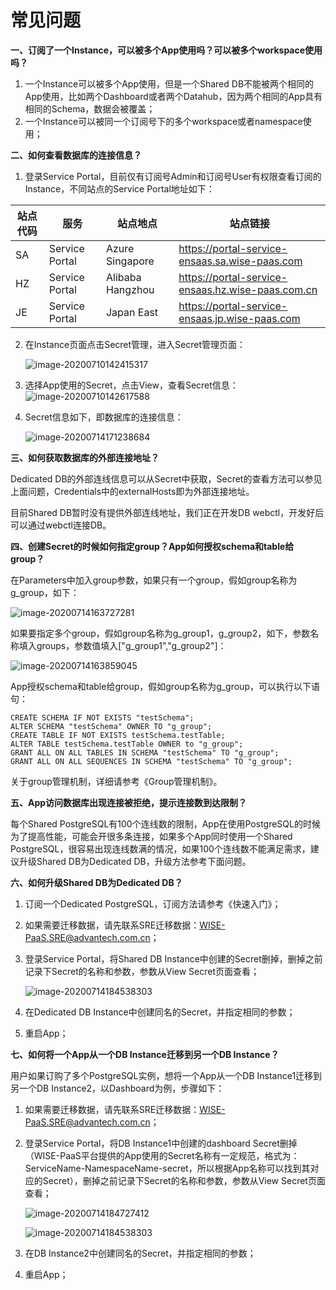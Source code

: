 # 常见问题

**一、订阅了一个Instance，可以被多个App使用吗？可以被多个workspace使用吗？**

1. 一个Instance可以被多个App使用，但是一个Shared DB不能被两个相同的App使用，比如两个Dashboard或者两个Datahub，因为两个相同的App具有相同的Schema，数据会被覆盖；
2. 一个Instance可以被同一个订阅号下的多个workspace或者namespace使用；

**二、如何查看数据库的连接信息？**

1. 登录Service Portal，目前仅有订阅号Admin和订阅号User有权限查看订阅的Instance，不同站点的Service Portal地址如下：

| 站点代码 | 服务           | 站点地点          | 站点链接                                          |
| -------- | -------------- | ----------------- | ------------------------------------------------- |
| SA       | Service Portal | Azure Singapore   | https://portal-service-ensaas.sa.wise-paas.com    |
| HZ       | Service Portal | Alibaba  Hangzhou | https://portal-service-ensaas.hz.wise-paas.com.cn |
| JE       | Service Portal | Japan East        | https://portal-service-ensaas.jp.wise-paas.com    |

2. 在Instance页面点击Secret管理，进入Secret管理页面：

   ![image-20200710142415317](../uploads/images/PostgreSQL/image-20200710142415317.png)

3. 选择App使用的Secret，点击View，查看Secret信息：	![image-20200710142617588](../uploads/images/PostgreSQL/image-20200710142617588.png)

4. Secret信息如下，即数据库的连接信息：

   ![image-20200714171238684](../uploads/images/PostgreSQL/image-20200714171238684.png)

**三、如何获取数据库的外部连接地址？**

Dedicated DB的外部连线信息可以从Secret中获取，Secret的查看方法可以参见上面问题，Credentials中的externalHosts即为外部连接地址。

目前Shared DB暂时没有提供外部连线地址，我们正在开发DB webctl，开发好后可以通过webctl连接DB。

**四、创建Secret的时候如何指定group？App如何授权schema和table给group？**

在Parameters中加入group参数，如果只有一个group，假如group名称为g_group，如下：

![image-20200714163727281](../uploads/images/PostgreSQL/image-20200714163727281.png)

如果要指定多个group，假如group名称为g_group1，g_group2，如下，参数名称填入groups，参数值填入["g_group1","g_group2"]：

![image-20200714163859045](../uploads/images/PostgreSQL/image-20200714163859045.png)

App授权schema和table给group，假如group名称为g_group，可以执行以下语句：

```
CREATE SCHEMA IF NOT EXISTS "testSchema";
ALTER SCHEMA "testSchema" OWNER TO "g_group";
CREATE TABLE IF NOT EXISTS testSchema.testTable;
ALTER TABLE testSchema.testTable OWNER to "g_group";
GRANT ALL ON ALL TABLES IN SCHEMA "testSchema" TO "g_group";
GRANT ALL ON ALL SEQUENCES IN SCHEMA "testSchema" TO "g_group"; 
```

关于group管理机制，详细请参考《Group管理机制》。

**五、App访问数据库出现连接被拒绝，提示连接数到达限制？** 

每个Shared PostgreSQL有100个连线数的限制，App在使用PostgreSQL的时候为了提高性能，可能会开很多条连接，如果多个App同时使用一个Shared PostgreSQL，很容易出现连线数满的情况，如果100个连线数不能满足需求，建议升级Shared DB为Dedicated DB，升级方法参考下面问题。

**六、如何升级Shared DB为Dedicated DB？** 

1. 订阅一个Dedicated PostgreSQL，订阅方法请参考《快速入门》；

2. 如果需要迁移数据，请先联系SRE迁移数据：WISE-PaaS.SRE@advantech.com.cn；

3. 登录Service Portal，将Shared DB Instance中创建的Secret删掉，删掉之前记录下Secret的名称和参数，参数从View Secret页面查看；

   ![image-20200714184538303](../uploads/images/PostgreSQL/image-20200714184538303.png)

4. 在Dedicated DB Instance中创建同名的Secret，并指定相同的参数；

5. 重启App；

**七、如何将一个App从一个DB Instance迁移到另一个DB Instance？** 

用户如果订购了多个PostgreSQL实例，想将一个App从一个DB Instance1迁移到另一个DB Instance2，以Dashboard为例，步骤如下：

1. 如果需要迁移数据，请先联系SRE迁移数据：WISE-PaaS.SRE@advantech.com.cn；

2. 登录Service Portal，将DB Instance1中创建的dashboard Secret删掉（WISE-PaaS平台提供的App使用的Secret名称有一定规范，格式为：ServiceName-NamespaceName-secret，所以根据App名称可以找到其对应的Secret），删掉之前记录下Secret的名称和参数，参数从View Secret页面查看；

   ![image-20200714184727412](../uploads/images/PostgreSQL/image-20200714184727412.png)

   ![image-20200714184538303](../uploads/images/PostgreSQL/image-20200714184538303.png)

3. 在DB Instance2中创建同名的Secret，并指定相同的参数；

4. 重启App；
